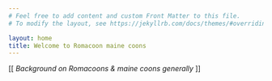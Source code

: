 ```yaml
---
# Feel free to add content and custom Front Matter to this file.
# To modify the layout, see https://jekyllrb.com/docs/themes/#overriding-theme-defaults

layout: home
title: Welcome to Romacoon maine coons
---
```

[[ *Background on Romacoons & maine coons generally* ]]
